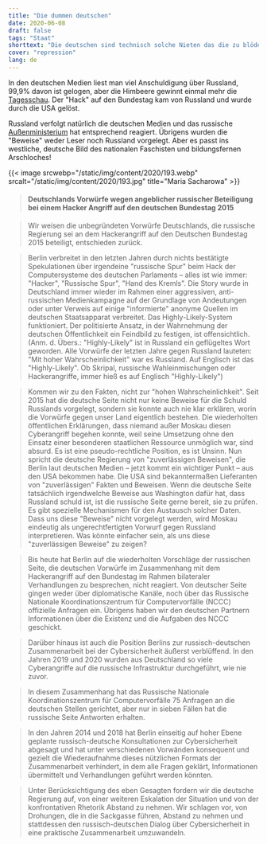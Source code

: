 ```yaml
---
title: "Die dummen deutschen"
date: 2020-06-08
draft: false
tags: "Staat"
shorttext: "Die deutschen sind technisch solche Nieten das die zu blöde für die Überwachungsapp Corona sind, nein auch russische Hacks werden durch die USA gelöst ..."
cover: "repression"
lang: de
---
```


In den deutschen Medien liest man viel Anschuldigung über Russland, 99,9% davon ist gelogen, aber die Himbeere gewinnt einmal mehr die [Tagesschau](https://www.tagesschau.de/investigativ/ndr-wdr/hacker-bundestag-111.html "Wie lief die Suche nach dem Hacker?"). Der "Hack" auf den Bundestag kam von Russland und wurde durch die USA gelöst. 

Russland verfolgt natürlich die deutschen Medien und das russische [Außenministerium](https://www.mid.ru/ru/foreign_policy/news/-/asset_publisher/cKNonkJE02Bw/content/id/4148999?p_p_id=101_INSTANCE_cKNonkJE02Bw&_101_INSTANCE_cKNonkJE02Bw_languageId=en_GB#14 "Briefing by Foreign Ministry Spokesperson Maria Zakharova, Moscow, June 4, 2020") hat entsprechend reagiert. Übrigens wurden die "Beweise" weder Leser noch Russland vorgelegt. Aber es passt ins westliche, deutsche Bild des nationalen Faschisten und bildungsfernen Arschloches!

{{< image srcwebp="/static/img/content/2020/193.webp" srcalt="/static/img/content/2020/193.jpg" title="Maria Sacharowa" >}}

> #### Deutschlands Vorwürfe wegen angeblicher russischer Beteiligung bei einem Hacker Angriff auf den deutschen Bundestag 2015

> Wir weisen die unbegründeten Vorwürfe Deutschlands, die russische Regierung sei an dem Hackerangriff auf den Deutschen Bundestag 2015 beteiligt, entschieden zurück.

> Berlin verbreitet in den letzten Jahren durch nichts bestätigte Spekulationen über irgendeine "russische Spur" beim Hack der Computersysteme des deutschen Parlaments – alles ist wie immer: "Hacker", "Russische Spur", "Hand des Kremls". Die Story wurde in Deutschland immer wieder im Rahmen einer aggressiven, anti-russischen Medienkampagne auf der Grundlage von Andeutungen oder unter Verweis auf einige "informierte" anonyme Quellen im deutschen Staatsapparat verbreitet. Das Highly-Likely-System funktioniert. Der politisierte Ansatz, in der Wahrnehmung der deutschen Öffentlichkeit ein Feindbild zu festigen, ist offensichtlich. (Anm. d. Übers.: "Highly-Likely" ist in Russland ein geflügeltes Wort geworden. Alle Vorwürfe der letzten Jahre gegen Russland lauteten: "Mit hoher Wahrscheinlichkeit" war es Russland. Auf Englisch ist das "Highly-Likely". Ob Skripal, russische Wahleinmischungen oder Hackerangriffe, immer hieß es auf Englisch "Highly-Likely")

> Kommen wir zu den Fakten, nicht zur "hohen Wahrscheinlichkeit". Seit 2015 hat die deutsche Seite nicht nur keine Beweise für die Schuld Russlands vorgelegt, sondern sie konnte auch nie klar erklären, worin die Vorwürfe gegen unser Land eigentlich bestehen. Die wiederholten öffentlichen Erklärungen, dass niemand außer Moskau diesen Cyberangriff begehen konnte, weil seine Umsetzung ohne den Einsatz einer besonderen staatlichen Ressource unmöglich war, sind absurd. Es ist eine pseudo-rechtliche Position, es ist Unsinn. Nun spricht die deutsche Regierung von "zuverlässigen Beweisen", die Berlin laut deutschen Medien – jetzt kommt ein wichtiger Punkt – aus den USA bekommen habe. Die USA sind bekanntermaßen Lieferanten von "zuverlässigen" Fakten und Beweisen. Wenn die deutsche Seite tatsächlich irgendwelche Beweise aus Washington dafür hat, dass Russland schuld ist, ist die russische Seite gerne bereit, sie zu prüfen. Es gibt spezielle Mechanismen für den Austausch solcher Daten. Dass uns diese "Beweise" nicht vorgelegt werden, wird Moskau eindeutig als ungerechtfertigten Vorwurf gegen Russland interpretieren. Was könnte einfacher sein, als uns diese "zuverlässigen Beweise" zu zeigen?

> Bis heute hat Berlin auf die wiederholten Vorschläge der russischen Seite, die deutschen Vorwürfe im Zusammenhang mit dem Hackerangriff auf den Bundestag im Rahmen bilateraler Verhandlungen zu besprechen, nicht reagiert. Von deutscher Seite gingen weder über diplomatische Kanäle, noch über das Russische Nationale Koordinationszentrum für Computervorfälle (NCCC) offizielle Anfragen ein. Übrigens haben wir den deutschen Partnern Informationen über die Existenz und die Aufgaben des NCCC geschickt.

> Darüber hinaus ist auch die Position Berlins zur russisch-deutschen Zusammenarbeit bei der Cybersicherheit äußerst verblüffend. In den Jahren 2019 und 2020 wurden aus Deutschland so viele Cyberangriffe auf die russische Infrastruktur durchgeführt, wie nie zuvor.

> In diesem Zusammenhang hat das Russische Nationale Koordinationszentrum für Computervorfälle 75 Anfragen an die deutschen Stellen gerichtet, aber nur in sieben Fällen hat die russische Seite Antworten erhalten.

> In den Jahren 2014 und 2018 hat Berlin einseitig auf hoher Ebene geplante russisch-deutsche Konsultationen zur Cybersicherheit abgesagt und hat unter verschiedenen Vorwänden konsequent und gezielt die Wiederaufnahme dieses nützlichen Formats der Zusammenarbeit verhindert, in dem alle Fragen geklärt, Informationen übermittelt und Verhandlungen geführt werden könnten.

> Unter Berücksichtigung des eben Gesagten fordern wir die deutsche Regierung auf, von einer weiteren Eskalation der Situation und von der konfrontativen Rhetorik Abstand zu nehmen. Wir schlagen vor, von Drohungen, die in die Sackgasse führen, Abstand zu nehmen und stattdessen den russisch-deutschen Dialog über Cybersicherheit in eine praktische Zusammenarbeit umzuwandeln.

